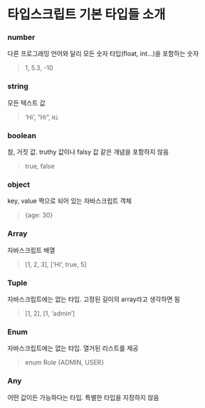 # 타입스크립트 기본 타입들 소개

### number
다른 프로그래밍 언어와 달리 모든 숫자 타입(float, int...)을 포함하는 숫자
> 1, 5.3, -10

### string
모든 텍스트 값
> ‘Hi’, “Hi”, `Hi`

### boolean
참, 거짓 값. truthy 값이나 falsy 값 같은 개념을 포함하지 않음
> true, false

### object
key, value 짝으로 되어 있는 자바스크립트 객체
> {age: 30}

### Array
자바스크립트 배열
> [1, 2, 3], [’HI’, true, 5]

### Tuple
자바스크립트에는 없는 타입. 고정된 길이의 array라고 생각하면 됨
> [1, 2], [1, ‘admin’]

### Enum
자바스크립트에는 없는 타입. 열거된 리스트를 제공
> enum Role {ADMIN, USER}

### Any
어떤 값이든 가능하다는 타입. 특별한 타입을 지정하지 않음


